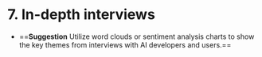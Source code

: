 # 7. In-depth interviews
* ==**Suggestion**  Utilize word clouds or sentiment analysis charts to show the key themes from interviews with AI developers and users.==